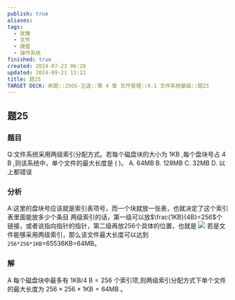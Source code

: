 ```yaml
---
publish: true
aliases: 
tags:
  - 犹豫
  - 文件
  - 硬盘
  - 操作系统
finished: true
created: 2024-07-23 06:28
updated: 2024-09-21 13:12
title: 题25
TARGET DECK: 刷题::25OS-王道::第 4 章 文件管理::4.1 文件系统基础::题25
---
```


## 题25
### 题目
Q:文件系统采用两级索引分配方式。若每个磁盘块的大小为 $1\mathrm{{KB}}$ ,每个盘块号占 $4\mathrm{\;B}$ ,则该系统中，单个文件的最大长度是 ( )。
A. ${64}\mathrm{{MB}}$ 
B. ${128}\mathrm{{MB}}$ 
C. ${32}\mathrm{{MB}}$ 
D. 以上都错误
### 分析
A:这里的盘块号应该就是索引表项号，而一个块就放一张表，也就决定了这个索引表里面能放多少个条目
两级索引的话，第一级可以放$\frac{1KB}{4B}=256$个链接，或者说指向指针的指针，第二级再放$256$个具体的位置，也就是
![](https://img.hwenyi.tech/202408212027691.webp)
若是文件能够采用两级索引，那么该文件最大长度可以达到`256*256*1KB`=65536KB=64MB。
### 解
A
每个磁盘块中最多有 $1\mathrm{{KB}}/4\mathrm{\;B} = {256}$ 个索引项,则两级索引分配方式下单个文件的最大长度为 ${256} \times {256} \times 1\mathrm{{KB}} = {64}\mathrm{{MB}}$ 。
